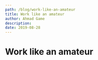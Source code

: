 ```yaml
---
path: /blog/work-like-an-amateur
title: Work like an amateur
author: Ahmad Game
description:
date: 2019-08-28
---
```


# Work like an amateur
